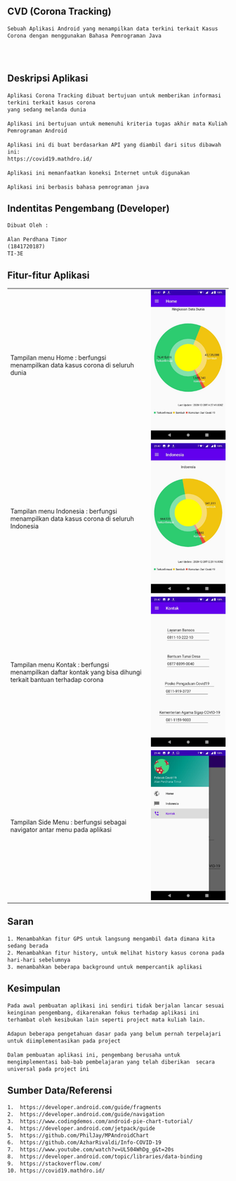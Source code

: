 ## CVD (Corona Tracking)

    Sebuah Aplikasi Android yang menampilkan data terkini terkait Kasus Corona dengan menggunakan Bahasa Pemrograman Java

<br/><br/>

## Deskripsi Aplikasi

    Aplikasi Corona Tracking dibuat bertujuan untuk memberikan informasi terkini terkait kasus corona
    yang sedang melanda dunia

    Aplikasi ini bertujuan untuk memenuhi kriteria tugas akhir mata Kuliah Pemrograman Android 

    Aplikasi ini di buat berdasarkan API yang diambil dari situs dibawah ini:
    https://covid19.mathdro.id/

    Aplikasi ini memanfaatkan koneksi Internet untuk digunakan

    Aplikasi ini berbasis bahasa pemrograman java

## Indentitas Pengembang (Developer)

    Dibuat Oleh :

    Alan Perdhana Timor 
    (1841720187)
    TI-3E

## Fitur-fitur Aplikasi

|  |  |
|--|--|
| Tampilan menu Home : berfungsi menampilkan data kasus corona di seluruh dunia  |  ![](img/Home.jpeg) |
| Tampilan menu Indonesia : berfungsi menampilkan data kasus corona di seluruh Indonesia |  ![](img/Indonesia.jpeg) |
| Tampilan menu Kontak : berfungsi menampilkan daftar kontak yang bisa dihungi terkait bantuan terhadap corona | ![](img/kontak.jpeg)     |
| Tampilan Side Menu : berfungsi sebagai navigator antar menu pada aplikasi | ![](img/side-menu.jpeg)     |



## Saran

    1. Menambahkan fitur GPS untuk langsung mengambil data dimana kita sedang berada
    2. Menambahkan fitur history, untuk melihat history kasus corona pada hari-hari sebelumnya
    3. menambahkan beberapa background untuk mempercantik aplikasi

## Kesimpulan

    Pada awal pembuatan aplikasi ini sendiri tidak berjalan lancar sesuai keinginan pengembang, dikarenakan fokus terhadap aplikasi ini terhambat oleh kesibukan lain seperti project mata kuliah lain.

    Adapun beberapa pengetahuan dasar pada yang belum pernah terpelajari untuk diimplementasikan pada project

    Dalam pembuatan aplikasi ini, pengembang berusaha untuk mengimplementasi bab-bab pembelajaran yang telah diberikan  secara universal pada project ini

## Sumber Data/Referensi

    1.  https://developer.android.com/guide/fragments
    2.  https://developer.android.com/guide/navigation
    3.  https://www.codingdemos.com/android-pie-chart-tutorial/
    4.  https://developer.android.com/jetpack/guide
    5.  https://github.com/PhilJay/MPAndroidChart
    6.  https://github.com/AzharRivaldi/Info-COVID-19
    7.  https://www.youtube.com/watch?v=UL504WhDg_g&t=20s
    8.  https://developer.android.com/topic/libraries/data-binding
    9.  https://stackoverflow.com/
    10. https://covid19.mathdro.id/ 